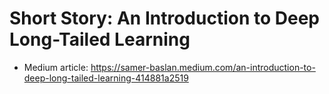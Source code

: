 # Short Story: An Introduction to Deep Long-Tailed Learning

* Medium article: https://samer-baslan.medium.com/an-introduction-to-deep-long-tailed-learning-414881a2519
 
